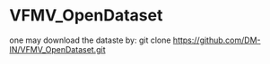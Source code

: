 # VFMV_OpenDataset
one may download the dataste by:
git clone https://github.com/DM-IN/VFMV_OpenDataset.git
